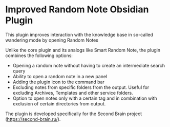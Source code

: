 # Improved Random Note Obsidian Plugin

This plugin improves interaction with the knowledge base in so-called wandering mode by opening Random Notes

Unlike the core plugin and its analogs like Smart Random Note, the plugin combines the following options:

- Opening a random note without having to create an intermediate search query
- Ability to open a random note in a new panel
- Adding the plugin icon to the command bar
- Excluding notes from specific folders from the output. Useful for excluding Archives, Templates and other service folders.
- Option to open notes only with a certain tag and in combination with exclusion of certain directories from output.

The plugin is developed specifically for the Second Brain project (https://second-brain.ru/).


